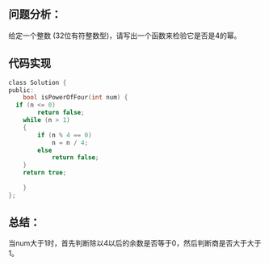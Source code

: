 ## 问题分析： 
给定一个整数 (32位有符整数型)，请写出一个函数来检验它是否是4的幂。


## 代码实现
```c
class Solution {
public:
    bool isPowerOfFour(int num) {
  if (n <= 0)
        return false;
    while (n > 1)
    {
        if (n % 4 == 0)
            n = n / 4;
        else
            return false;
    }
    return true;
        
    }
};

```
## 总结：
当num大于1时，首先判断除以4以后的余数是否等于0，然后判断商是否大于大于1。